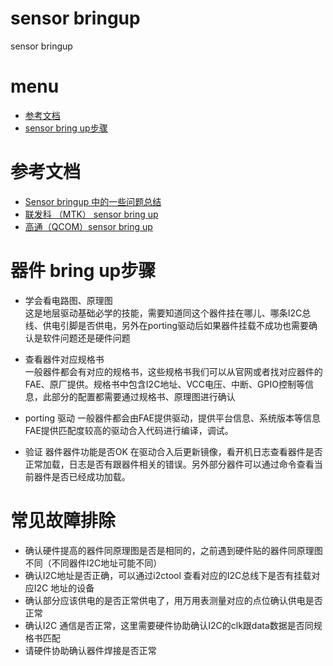 # sensor bringup

sensor bringup

# menu

* [参考文档](#参考文档)
* [sensor bring up步骤](#sensor-bring-up步骤)

# 参考文档

* [Sensor bringup 中的一些问题总结](https://zhuanlan.zhihu.com/p/537527289)
* [联发科 （MTK） sensor bring up](https://blog.csdn.net/jxx1823862645/article/details/123110787)
* [高通（QCOM）sensor bring up](https://blog.csdn.net/jxx1823862645/article/details/123133230)

# 器件 bring up步骤

* 学会看电路图、原理图  
  这是地层驱动基础必学的技能，需要知道同这个器件挂在哪儿、哪条I2C总线、供电引脚是否供电，另外在porting驱动后如果器件挂载不成功也需要确认是软件问题还是硬件问题

* 查看器件对应规格书  
  一般器件都会有对应的规格书，这些规格书我们可以从官网或者找对应器件的FAE、原厂提供。规格书中包含I2C地址、VCC电压、中断、GPIO控制等信息，此部分的配置都需要通过规格书、原理图进行确认

* porting 驱动
  一般器件都会由FAE提供驱动，提供平台信息、系统版本等信息FAE提供匹配度较高的驱动合入代码进行编译，调试。

* 验证
  器件器件功能是否OK
  在驱动合入后更新镜像，看开机日志查看器件是否正常加载，日志是否有跟器件相关的错误。另外部分器件可以通过命令查看当前器件是否已经成功加载。

# 常见故障排除
  * 确认硬件提高的器件同原理图是否是相同的，之前遇到硬件贴的器件同原理图不同（不同器件I2C地址可能不同）
  * 确认I2C地址是否正确，可以通过i2ctool 查看对应的I2C总线下是否有挂载对应I2C 地址的设备
  * 确认部分应该供电的是否正常供电了，用万用表测量对应的点位确认供电是否正常
  * 确认I2C 通信是否正常，这里需要硬件协助确认I2C的clk跟data数据是否同规格书匹配
  * 请硬件协助确认器件焊接是否正常